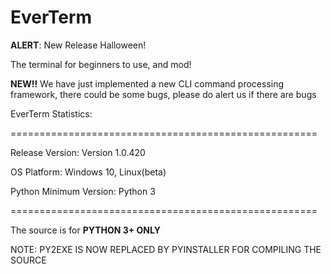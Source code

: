 # EverTerm

**ALERT**: New Release Halloween!

The terminal for beginners to use, and mod!

**NEW!!** We have just implemented a new CLI command processing framework, there could be some bugs, please do alert us if there are bugs

EverTerm Statistics:

=====================================================


Release Version: Version 1.0.420

OS Platform: Windows 10, Linux(beta)

Python Minimum Version: Python 3

=====================================================

The source is for **PYTHON 3+ ONLY**

NOTE: PY2EXE IS NOW REPLACED BY PYINSTALLER FOR COMPILING THE SOURCE

